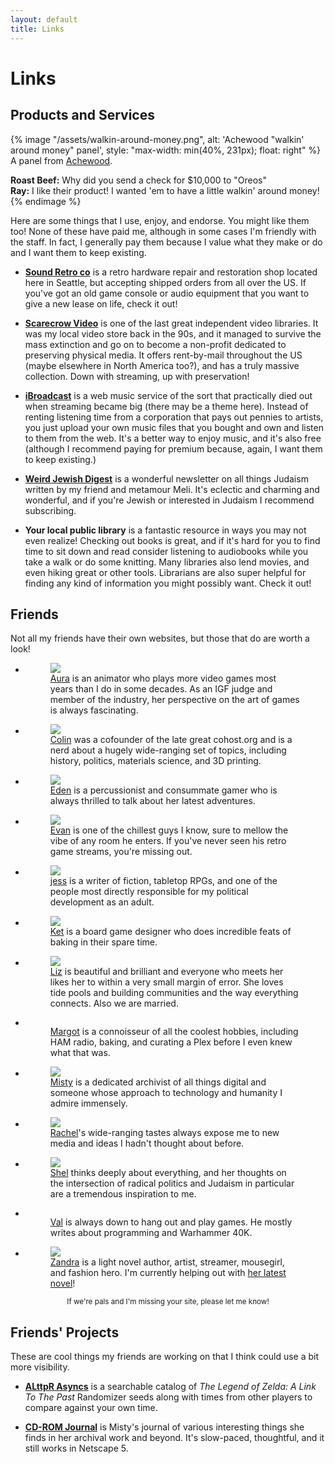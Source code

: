 ```yaml
---
layout: default
title: Links
---
```


# Links

## Products and Services

{% image "/assets/walkin-around-money.png",
    alt: 'Achewood "walkin\' around money" panel',
    style: "max-width: min(40%, 231px); float: right" %}
  A panel from [Achewood](https://achewood.com/2004/02/03/title.html).

  **Roast Beef:** Why did you send a check for $10,000 to "Oreos"\
  **Ray:** I like their product! I wanted 'em to have a little walkin' around money!
{% endimage %}

Here are some things that I use, enjoy, and endorse. You might like them too!
None of these have paid me, although in some cases I'm friendly with the staff.
In fact, I generally pay them because I value what they make or do and I want
them to keep existing.

* [**Sound Retro co**](https://soundretro.co/) is a retro hardware repair and
  restoration shop located here in Seattle, but accepting shipped orders from
  all over the US. If you've got an old game console or audio equipment that
  you want to give a new lease on life, check it out!

* [**Scarecrow Video**](https://scarecrowvideo.org/) is one of the last great
  independent video libraries. It was my local video store back in the 90s, and
  it managed to survive the mass extinction and go on to become a non-profit
  dedicated to preserving physical media. It offers rent-by-mail throughout the
  US (maybe elsewhere in North America too?), and has a truly massive
  collection. Down with streaming, up with preservation!

* [**iBroadcast**](https://www.ibroadcast.com/home/) is a web music service of
  the sort that practically died out when streaming became big (there may be a
  theme here). Instead of renting listening time from a corporation that pays
  out pennies to artists, you just upload your own music files that you bought
  and own and listen to them from the web. It's a better way to enjoy music,
  and it's also free (although I recommend paying for premium because, again,
  I want them to keep existing.)

* [**Weird Jewish Digest**](https://buttondown.com/meli) is a wonderful
  newsletter on all things Judaism written by my friend and metamour Meli. It's
  eclectic and charming and wonderful, and if you're Jewish or interested in
  Judaism I recommend subscribing.

* **Your local public library** is a fantastic resource in ways you may not
  even realize! Checking out books is great, and if it's hard for you to find
  time to sit down and read consider listening to audiobooks while you take a
  walk or do some knitting. Many libraries also lend movies, and even hiking
  great or other tools. Librarians are also super helpful for finding any kind
  of information you might possibly want. Check it out!

## Friends

Not all my friends have their own websites, but those that do are worth a look!

<ul class="friend-links">
  <li>
    <figure class="no-popup">
      <a href="https://auratriolo.com/blog/"><img src="/assets/links/aura.jpg"></a>
      <figcaption>
        <a href="https://auratriolo.com/blog/">Aura</a> is an animator who plays
        more video games most years than I do in some decades. As an IGF judge
        and member of the industry, her perspective on the art of games is
        always fascinating.
      </figcaption>
    </figure>
  </li>
  <li>
    <figure class="no-popup">
      <a href="https://gameboat.org/"><img src="/assets/links/colin.webp"></a>
      <figcaption>
        <a href="https://gameboat.org/">Colin</a> was a cofounder of the late
        great cohost.org and is a nerd about a hugely wide-ranging set of
        topics, including history, politics, materials science, and 3D printing.
      </figcaption>
    </figure>
  </li>
  <li>
    <figure class="no-popup">
      <a href="https://eden.care/"><img src="/assets/links/eden.jpg"></a>
      <figcaption>
        <a href="https://eden.care/">Eden</a> is a percussionist and consummate
        gamer who is always thrilled to talk about her latest adventures.
      </figcaption>
    </figure>
  </li>
  <li>
    <figure class="no-popup">
      <a href="http://cubesmasher.com/"><img src="/assets/links/evan.jpg"></a>
      <figcaption>
        <a href="https://cubesmasher.com/">Evan</a> is one of the chillest guys
        I know, sure to mellow the vibe of any room he enters. If you've never
        seen his retro game streams, you're missing out.
      </figcaption>
    </figure>
  </li>
  <li>
    <figure class="no-popup">
      <a href="http://jessfrom.online/"><img src="https://images.squarespace-cdn.com/content/v1/61c8b879c9d13164d8569e98/dc16b79d-1edb-4a78-a4fb-c2bbced18ebd/squarespace+about+-+levine%2C+jess+headshot.jpg"></a>
      <figcaption>
        <a href="https://jessfrom.online/">jess</a> is a writer of fiction,
        tabletop RPGs, and one of the people most directly responsible for my
        political development as an adult.
      </figcaption>
    </figure>
  </li>
  <li>
    <figure class="no-popup">
      <a href="https://pastrystudent.wordpress.com/"><img src="/assets/links/ket.png" class="no-circle"></a>
      <figcaption>
        <a href="https://pastrystudent.wordpress.com/">Ket</a> is a board game
        designer who does incredible feats of baking in their spare time.
      </figcaption>
    </figure>
  </li>
  <li>
    <figure class="no-popup">
      <a href="https://seaslug.garden/"><img src="https://seaslug.garden/wp-content/uploads/2024/09/lizseal-1024x1024.webp"></a>
      <figcaption>
        <a href="https://seaslug.garden/">Liz</a> is beautiful and brilliant and
        everyone who meets her likes her to within a very small margin of error.
        She loves tide pools and building communities and the way everything
        connects. Also we are married.
      </figcaption>
    </figure>
  </li>
  <li>
    <figure class="no-popup">
      <a href="https://emaytch.neocities.org/journal"><img></a>
      <figcaption>
        <a href="https://emaytch.neocities.org/journal">Margot</a> is a
        connoisseur of all the coolest hobbies, including HAM radio, baking, and
        curating a Plex before I even knew what that was.
      </figcaption>
    </figure>
  </li>
  <li>
    <figure class="no-popup">
      <a href="https://www.mistys-internet.website/"><img src="/assets/links/misty.jpg"></a>
      <figcaption>
        <a href="https://www.mistys-internet.website/">Misty</a> is a dedicated
        archivist of all things digital and someone whose approach to technology
        and humanity I admire immensely.
      </figcaption>
    </figure>
  </li>
  <li>
    <figure class="no-popup">
      <a href="https://arjache.com/"><img src="/assets/links/rachel-h.png"></a>
      <figcaption>
        <a href="https://arjache.com/">Rachel</a>'s wide-ranging tastes always
        expose me to new media and ideas I hadn't thought about before.
      </figcaption>
    </figure>
  </li>
  
  <li>
    <figure class="no-popup">
      <a href="https://shelraphen.com"><img src="https://shelraphen.com/content/images/size/w256h256/2024/09/IMG_1092.jpeg"></a>
      <figcaption>
        <a href="https://shelraphen.com">Shel</a> thinks deeply about
        everything, and her thoughts on the intersection of radical politics
        and Judaism in particular are a tremendous inspiration to me.
      </figcaption>
    </figure>
  </li>
  <li>
    <figure class="no-popup">
      <a href="https://emaytch.neocities.org/journal"><img></a>
      <figcaption>
        <a href="https://valbaca.com">Val</a> is always down to hang out and play
        games. He mostly writes about programming and Warhammer 40K.
      </figcaption>
    </figure>
  </li>
  <li>
    <figure class="no-popup">
      <a href="https://zandravandra.com"><img src="https://zandravandra.com/images/1000/10808924/zandra_photo2024.png"></a>
      <figcaption>
        <a href="https://zandravandra.com">Zandra</a> is a light novel author,
        artist, streamer, mousegirl, and fashion hero. I'm currently helping out
        with
        <a href="https://zandravandra.itch.io/hermajestytheprince-act1" style="font-weight: normal">her latest novel</a>!
      </figcaption>
    </figure>
  </li>
</ul>

<p style="text-align: center"><small>If we're pals and I'm missing your site,
please let me know!</small></p>

## Friends' Projects

These are cool things my friends are working on that I think could use a bit
more visibility.

* [**ALttpR Asyncs**](https://alttprasyncs.com/) is a searchable catalog of
  _The Legend of Zelda: A Link To The Past_ Randomizer seeds along with times
  from other players to compare against your own time.

* [**CD-ROM Journal**](http://cdrom.ca/) is Misty's journal of various
  interesting things she finds in her archival work and beyond. It's slow-paced,
  thoughtful, and it still works in Netscape 5.
